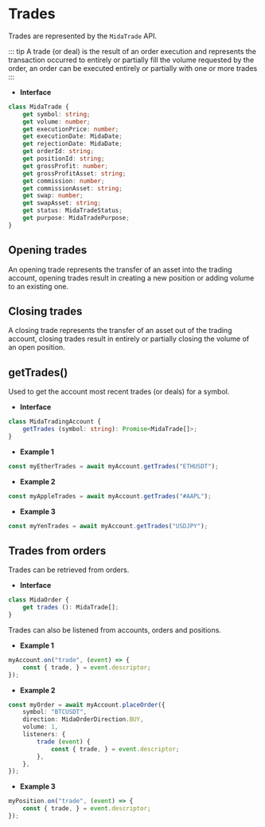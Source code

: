 # Trades
Trades are represented by the `MidaTrade` API.

::: tip
A trade (or deal) is the result of an order execution and represents the transaction
occurred to entirely or partially fill the volume requested by the order, an order can be executed entirely
or partially with one or more trades
:::

- **Interface**
```typescript
class MidaTrade {
    get symbol: string;
    get volume: number;
    get executionPrice: number;
    get executionDate: MidaDate;
    get rejectionDate: MidaDate;
    get orderId: string;
    get positionId: string;
    get grossProfit: number;
    get grossProfitAsset: string;
    get commission: number;
    get commissionAsset: string;
    get swap: number;
    get swapAsset: string;
    get status: MidaTradeStatus;
    get purpose: MidaTradePurpose;
}
```

## Opening trades
An opening trade represents the transfer of an asset into the trading account, opening trades
result in creating a new position or adding volume to an existing one.

## Closing trades
A closing trade represents the transfer of an asset out of the trading account, closing trades
result in entirely or partially closing the volume of an open position.

## getTrades()
Used to get the account most recent trades (or deals) for a symbol.

- **Interface**
```typescript
class MidaTradingAccount {
    getTrades (symbol: string): Promise<MidaTrade[]>;
}
```
- **Example 1**
```javascript
const myEtherTrades = await myAccount.getTrades("ETHUSDT");
```
- **Example 2**
```javascript
const myAppleTrades = await myAccount.getTrades("#AAPL");
```
- **Example 3**
```javascript
const myYenTrades = await myAccount.getTrades("USDJPY");
```

## Trades from orders
Trades can be retrieved from orders.

- **Interface**
```typescript
class MidaOrder {
    get trades (): MidaTrade[];
}
```

Trades can also be listened from accounts, orders and positions.

- **Example 1**
```typescript
myAccount.on("trade", (event) => {
    const { trade, } = event.descriptor;
});
```
- **Example 2**
```typescript
const myOrder = await myAccount.placeOrder({
    symbol: "BTCUSDT",
    direction: MidaOrderDirection.BUY,
    volume: 1,
    listeners: {
        trade (event) {
            const { trade, } = event.descriptor;
        },
    },
});
```
- **Example 3**
```typescript
myPosition.on("trade", (event) => {
    const { trade, } = event.descriptor;
});
```
